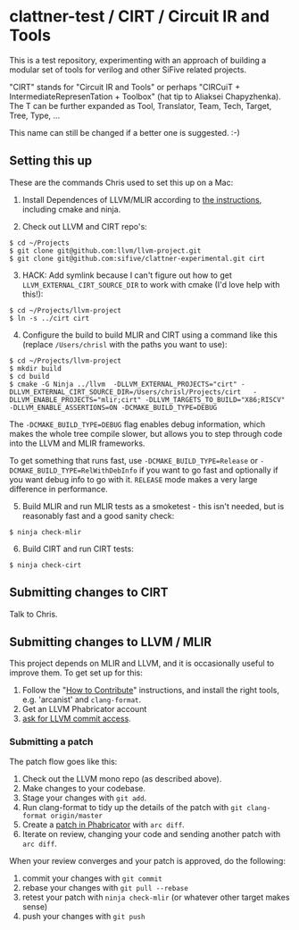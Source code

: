 # clattner-test / CIRT / Circuit IR and Tools

This is a test repository, experimenting with an approach of building a modular
set of tools for verilog and other SiFive related projects.

"CIRT" stands for "Circuit IR and Tools" or perhaps "CIRCuiT + 
IntermediateRepresenTation + Toolbox" (hat tip to Aliaksei Chapyzhenka).  The
T can be further expanded as Tool, Translator, Team, Tech, Target, Tree, Type,
...

This name can still be changed if a better one is suggested.  :-)

## Setting this up

These are the commands Chris used to set this up on a Mac:

1) Install Dependences of LLVM/MLIR according to [the
  instructions](https://mlir.llvm.org/getting_started/), including cmake and ninja. 

2) Check out LLVM and CIRT repo's:

```
$ cd ~/Projects
$ git clone git@github.com:llvm/llvm-project.git
$ git clone git@github.com:sifive/clattner-experimental.git cirt
```

3) HACK: Add symlink because I can't figure out how to get
   `LLVM_EXTERNAL_CIRT_SOURCE_DIR` to work with cmake (I'd love help with
   this!):

```
$ cd ~/Projects/llvm-project
$ ln -s ../cirt cirt
```

4) Configure the build to build MLIR and CIRT using a command like this
   (replace `/Users/chrisl` with the paths you want to use):

```
$ cd ~/Projects/llvm-project
$ mkdir build
$ cd build
$ cmake -G Ninja ../llvm  -DLLVM_EXTERNAL_PROJECTS="cirt" -DLLVM_EXTERNAL_CIRT_SOURCE_DIR=/Users/chrisl/Projects/cirt   -DLLVM_ENABLE_PROJECTS="mlir;cirt" -DLLVM_TARGETS_TO_BUILD="X86;RISCV"  -DLLVM_ENABLE_ASSERTIONS=ON -DCMAKE_BUILD_TYPE=DEBUG
```

The `-DCMAKE_BUILD_TYPE=DEBUG` flag enables debug information, which makes the
whole tree compile slower, but allows you to step through code into the LLVM
and MLIR frameworks.

To get something that runs fast, use `-DCMAKE_BUILD_TYPE=Release` or
`-DCMAKE_BUILD_TYPE=RelWithDebInfo` if you want to go fast and optionally if
you want debug info to go with it.  `RELEASE` mode makes a very large difference
in performance.

5) Build MLIR and run MLIR tests as a smoketest - this isn't needed, but is
reasonably fast and a good sanity check:

```
$ ninja check-mlir
```

6) Build CIRT and run CIRT tests:

```
$ ninja check-cirt
```

## Submitting changes to CIRT

Talk to Chris.

## Submitting changes to LLVM / MLIR

This project depends on MLIR and LLVM, and it is occasionally useful to improve them.
To get set up for this:

1) Follow the "[How to Contribute](https://mlir.llvm.org/getting_started/Contributing/)" instructions, and install the right tools, e.g. 'arcanist' and `clang-format`.
 2) Get an LLVM Phabricator account
 3)  [ask for LLVM commit access](https://llvm.org/docs/DeveloperPolicy.html#obtaining-commit-access).

### Submitting a patch

The patch flow goes like this:

1) Check out the LLVM mono repo (as described above).
2) Make changes to your codebase.
3) Stage your changes with `git add`.
4) Run clang-format to tidy up the details of the patch with `git clang-format origin/master` 
5) Create a [patch in Phabricator](https://llvm.org/docs/Phabricator.html) with `arc diff`.
6) Iterate on review, changing your code and sending another patch with `arc diff`.

When your review converges and your patch is approved, do the following:

1) commit your changes with `git commit`
2) rebase your changes with `git pull --rebase`
3) retest your patch with `ninja check-mlir`  (or whatever other target makes sense)
4) push your changes with `git push`

